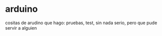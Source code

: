# arduino
cositas de arudino que hago: pruebas, test, sin nada serio, pero que pude servir a alguien
